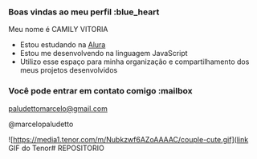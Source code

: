 ### Boas vindas ao meu perfil :blue_heart

Meu nome é CAMILY VITORIA

- Estou estudando na [Alura](https://www.alura.com.br)
- Estou me desenvolvendo na linguagem JavaScript
- Utilizo esse espaço para minha organização e compartilhamento dos meus projetos desenvolvidos

### Você pode entrar em contato comigo :mailbox

paludettomarcelo@gmail.com

@marcelopaludetto

![https://media1.tenor.com/m/Nubkzwf6AZoAAAAC/couple-cute.gif](link GIF do Tenor# REPOSITORIO
